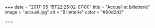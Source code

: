+++
date = "2017-05-15T22:25:02-07:00"
title = "Accueil et billetterie"
image = "accueil.jpg"
alt = "Billetterie"
color = "#60d2d3"

+++
